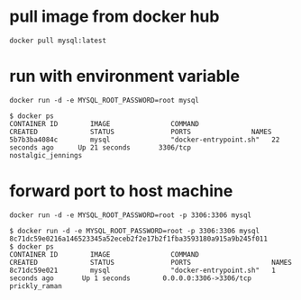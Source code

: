 # pull image from docker hub

`docker pull mysql:latest`

# run with environment variable

`docker run -d -e MYSQL_ROOT_PASSWORD=root mysql`

```
$ docker ps
CONTAINER ID        IMAGE               COMMAND                  CREATED             STATUS              PORTS               NAMES
5b7b3ba4084c        mysql               "docker-entrypoint.sh"   22 seconds ago      Up 21 seconds       3306/tcp            nostalgic_jennings
```

# forward port to host machine

`docker run -d -e MYSQL_ROOT_PASSWORD=root -p 3306:3306 mysql`

```
$ docker run -d -e MYSQL_ROOT_PASSWORD=root -p 3306:3306 mysql
8c71dc59e0216a146523345a52eceb2f2e17b2f1fba3593180a915a9b245f011
$ docker ps
CONTAINER ID        IMAGE               COMMAND                  CREATED             STATUS              PORTS                    NAMES
8c71dc59e021        mysql               "docker-entrypoint.sh"   1 seconds ago       Up 1 seconds        0.0.0.0:3306->3306/tcp   prickly_raman
```
